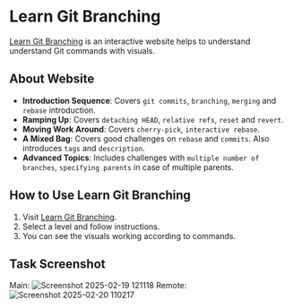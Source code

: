 # Learn Git Branching

[Learn Git Branching](https://learngitbranching.js.org/) is an interactive website helps to understand understand Git commands with visuals.

## About Website

- **Introduction Sequence**: Covers `git commits`, `branching`, `merging` and `rebase` introduction.
- **Ramping Up**: Covers `detaching HEAD`, `relative refs`, `reset` and `revert`.
- **Moving Work Around**: Covers `cherry-pick`, `interactive rebase`.
- **A Mixed Bag**: Covers good challenges on `rebase` and `commits`. Also introduces `tags` and `description`.
- **Advanced Topics**: Includes challenges with `multiple number of branches`, `specifying parents` in case of multiple parents.


## How to Use Learn Git Branching
1. Visit [Learn Git Branching](https://learngitbranching.js.org/).
2. Select a level and follow instructions.
3. You can see the visuals working according to commands.

## Task Screenshot
Main:
![Screenshot 2025-02-19 121118](https://github.com/user-attachments/assets/e4d7ad71-737f-43f2-974e-29fd87b829e6)
Remote:
![Screenshot 2025-02-20 110217](https://github.com/user-attachments/assets/e6c4a942-8f12-4192-9887-257f23a9cb27)

